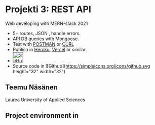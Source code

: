 # Projekti 3: REST API
Web developing with MERN-stack 2021
- 5+ routes, JSON , handle errors.
- API DB queries with Mongoose.
- Test with [POSTMAN](https://www.postman.com/) or [CURL](https://curl.se/)
- Publish in [Heroku](https://www.heroku.com/), [Vercel](https://vercel.com/) or similar.
- <a href=""><img alt="GitHub" title="GitHub" height="32" width="32" src="https://simpleicons.org/icons/github.svg"></a>
- Source code in ![Github](https://simpleicons.org/icons/github.svg height="32" width="32")
## Teemu Näsänen
Laurea University of Applied Sciences
## Project environment in 
